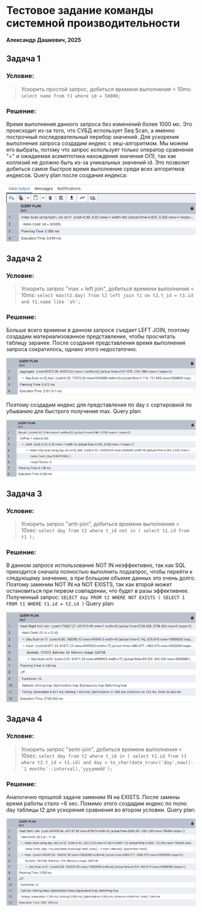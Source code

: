 # Тестовое задание команды системной производительности 
**Александр Дашкевич, 2025**

## Задача 1

### Условие: 
> Ускорить простой запроc, добиться времени выполнения < 10ms:
> ``` select name from t1 where id = 50000; ```

### Решение: 

Время выполнения данного запроса без изменений более 1000 мс. Это происходит из-за того, что СУБД использует Seq Scan, а именно построчный последовательный перебор значений.
Для ускорения выполнения запроса создадим индекс с хеш-алгоритмом. Мы можем его выбрать, потому что запрос использует только оператор сравнения "=" и ожидаемая асимптотика нахождения значения О(1), так как коллизий не должно быть из-за уникальных значений id. Это позволит добиться самое быстрое время выполнение среди всех алгоритмов индексов. 
Query plan после создания индекса:

![task1](1.png)

## Задача 2

### Условие:
> Ускорить запрос "max + left join", добиться времени выполнения < 10ms:
> ``` select max(t2.day) from t2 left join t1 on t2.t_id = t1.id and t1.name like 'a%'; ```

### Решение: 

Больше всего времени в данном запросе съедает LEFT JOIN, поэтому создадим материализованное представление, чтобы просчитать таблицу заранее.
После создания представления время выполнения запроса сократилось, однако этого недостаточно.

![task2](2.png)

Поэтому создадим индекс для представления по day с сортировкой по убыванию для быстрого получения max.
Query plan:

![task2](3.png)

## Задача 3

### Условие:
> Ускорить запрос "anti-join", добиться времени выполнения < 10sec:
> ``` select day from t2 where t_id not in ( select t1.id from t1 ); ```

### Решение:

В данном запросе использование NOT IN неэффективно, так как SQL приходится сначала полностью выполнить подзапрос, чтобы перейти к следующему значению, а при большом объеме данных это очень долго.
Поэтому заменим NOT IN на NOT EXISTS, так как второй может остановиться при первом совпадении, что будет в разы эффективнее. Полученный запрос: ``` SELECT day FROM t2 WHERE NOT EXISTS ( SELECT 1 FROM t1 WHERE t1.id = t2.id ) ```
Query plan:

![task3](4.png)

## Задача 4

### Условие:
> Ускорить запрос "semi-join", добиться времени выполнения < 10sec:
> ``` select day from t2 where t_id in ( select t1.id from t1 where t2.t_id = t1.id) and day > to_char(date_trunc('day',now()- '1 months'::interval),'yyyymmdd'); ```

### Решение:

Аналогично прошлой задаче заменим IN на EXISTS. После замены время работы стало ~6 sec. Помимо этого создадим индекс по полю day таблицы t2 для ускорения сравнения во втором условии.
Query plan:

![task4](5.png)
